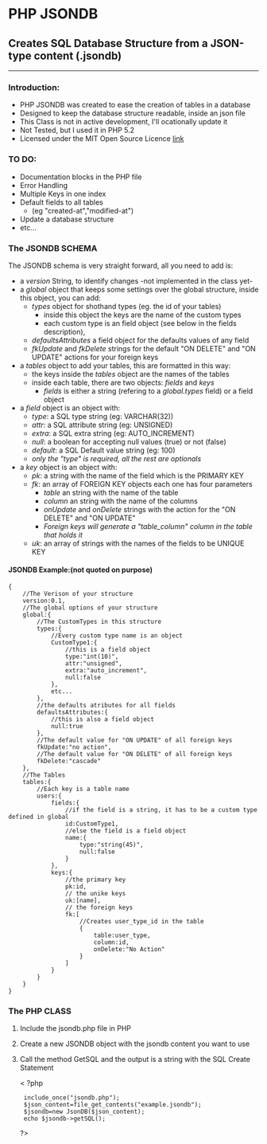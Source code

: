# PHP JSONDB

## Creates SQL Database Structure from a JSON-type content (.jsondb)

---

### Introduction:
* PHP JSONDB was created to ease the creation of tables in a database
* Designed to keep the database structure readable, inside an json file
* This Class is not in active development, I'll ocationally update it 
* Not Tested, but I used it in PHP 5.2
* Licensed under the MIT Open Source Licence [link](http://opensource.org/licenses/MIT)

### TO DO:
* Documentation blocks in the PHP file
* Error Handling
* Multiple Keys in one index
* Default fields to all tables
	* (eg "created-at","modified-at")
* Update a database structure
* etc...

### The JSONDB SCHEMA

The JSONDB schema is very straight forward, all you need to add is:

* a *version* String, to identify changes -not implemented in the class yet-
* a *global* object that keeps some settings over the global structure, inside this object, you can add:
	* *types* object for shothand types (eg. the id of your tables)
		* inside this object the keys are the name of the custom types
		* each custom type is an field object (see below in the fields description), 
	* *defaultsAttributes* a field object for the defaults values of any field
	* *fkUpdate* and *fkDelete* strings for the default "ON DELETE" and "ON UPDATE" actions for your foreign keys
* a *tables* object to add your tables, this are formatted in this way:
	* the keys inside the *tables* object are the names of the tables
	* inside each table, there are two objects: *fields* and *keys*
		* *fields* is either a string (refering to a *global.types* field) or a field object
* a *field* object is an object with:
	* *type*: a SQL type string (eg: VARCHAR(32))
	* *attr*: a SQL attribute string (eg: UNSIGNED)
	* *extra*: a SQL extra string (eg: AUTO_INCREMENT)
	* *null*: a boolean for accepting null values (true) or not (false)
	* *default*: a SQL Default value string (eg: 100)
	* *only the "type" is required, all the rest are optionals*
* a *key* object is an object with:
	* *pk*: a string with the name of the field which is the PRIMARY KEY
	* *fk*: an array of FOREIGN KEY objects each one has four parameters
		* *table* an string with the name of the table
		* *column* an string with the name of the columns
		* *onUpdate* and *onDelete* strings with the action for the "ON DELETE" and "ON UPDATE"
		* *Foreign keys will generate a "table_column" column in the table that holds it*
	* *uk*: an array of strings with the names of the fields to be UNIQUE KEY

#### JSONDB Example:(not quoted on purpose)

	{
		//The Verison of your structure
		version:0.1,
		//The global options of your structure
		global:{
			//The CustomTypes in this structure
			types:{
				//Every custom type name is an object
				CustomType1:{
					//this is a field object
					type:"int(10)",
					attr:"unsigned",
					extra:"auto_increment",
					null:false
				},
				etc...
			},
			//the defaults atributes for all fields
			defaultsAttributes:{
				//this is also a field object
				null:true
			},
			//The default value for "ON UPDATE" of all foreign keys
			fkUpdate:"no action",
			//The default value for "ON DELETE" of all foreign keys
			fkDelete:"cascade"
		},
		//The Tables
		tables:{
			//Each key is a table name
			users:{
				fields:{
					//if the field is a string, it has to be a custom type defined in global
					id:CustomType1,
					//else the field is a field object
					name:{
						type:"string(45)",
						null:false
					}
				},
				keys:{
					//the primary key
					pk:id,
					// the unike keys
					uk:[name],
					// the foreign keys
					fk:[
						//Creates user_type_id in the table
						{
							table:user_type,
							column:id,
							onDelete:"No Action"
						}
					]
				}
			}
		}
	}

### The PHP CLASS

1. Include the jsondb.php file in PHP
2. Create a new JSONDB object with the jsondb content you want to use
3. Call the method GetSQL and the output is a string with the SQL Create Statement
	
	
	< ?php
		
		include_once("jsondb.php");
		$json_content=file_get_contents("example.jsondb");
		$jsondb=new JsonDB($json_content);
		echo $jsondb->getSQL();
		
	?>
